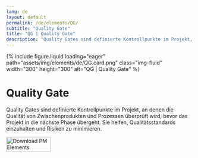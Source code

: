 ```yaml
---
lang: de
layout: default
permalink: /de/elements/QG/
subtitle: "Quality Gate"
title: "QG | Quality Gate"
description: "Quality Gates sind definierte Kontrollpunkte im Projekt, an denen die Qualität von Zwischenprodukten und Prozessen überprüft wird, bevor das Projekt in die nächste Phase übergeht. Sie helfen, Qualitätsstandards einzuhalten und Risiken zu minimieren."
---
```


{% include figure.liquid loading="eager" path="assets/img/elements/de/QG.card.png" class="img-fluid" width="300" height="300" alt="QG | Quality Gate" %}

# Quality Gate

Quality Gates sind definierte Kontrollpunkte im Projekt, an denen die Qualität von Zwischenprodukten und Prozessen überprüft wird, bevor das Projekt in die nächste Phase übergeht. Sie helfen, Qualitätsstandards einzuhalten und Risiken zu minimieren.

<a href="https://apps.apple.com/app/apple-store/id6738084498?pt=127441684&ct=website&mt=8">
  <img src="{{ "assets/img/en/appstore.png" | relative_url }}" width="120" height="40" alt="Download PM Elements">
</a>
